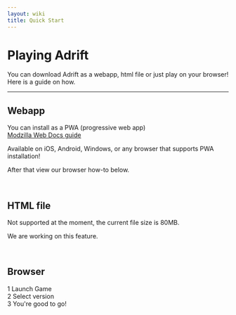 ```yaml
---
layout: wiki
title: Quick Start
---
```


# Playing Adrift 

You can download Adrift as a webapp, html file or just play on your browser!
Here is a guide on how.

---

## Webapp

You can install as a PWA (progressive web app)\
[Modzilla Web Docs guide](https://developer.mozilla.org/en-US/docs/Web/Progressive_web_apps/Guides/Installing)

Available on iOS, Android, Windows, or any browser that supports PWA installation!

After that view our browser how-to below.

<br>

## HTML file

Not supported at the moment, the current file size is 80MB. 

We are working on this feature.

<br>

## Browser

1 Launch Game\
2 Select version\
3 You're good to go!

